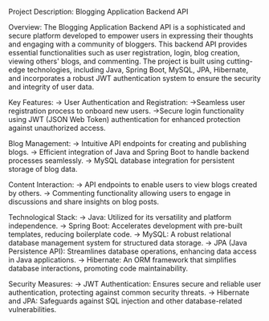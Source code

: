 Project Description: Blogging Application Backend API

Overview:
The Blogging Application Backend API is a sophisticated and secure platform developed to empower users in expressing their thoughts and engaging with a community of bloggers. 
This backend API provides essential functionalities such as user registration, login, blog creation, viewing others' blogs, and commenting. 
The project is built using cutting-edge technologies, including Java, Spring Boot, MySQL, JPA, Hibernate, and incorporates a robust JWT 
authentication system to ensure the security and integrity of user data.

Key Features:
-> User Authentication and Registration:
->Seamless user registration process to onboard new users.
->Secure login functionality using JWT (JSON Web Token) authentication for enhanced protection against unauthorized access.

Blog Management:
-> Intuitive API endpoints for creating and publishing blogs.
-> Efficient integration of Java and Spring Boot to handle backend processes seamlessly.
-> MySQL database integration for persistent storage of blog data.


Content Interaction:
-> API endpoints to enable users to view blogs created by others.
-> Commenting functionality allowing users to engage in discussions and share insights on blog posts.

Technological Stack:
-> Java: Utilized for its versatility and platform independence.
-> Spring Boot: Accelerates development with pre-built templates, reducing boilerplate code.
-> MySQL: A robust relational database management system for structured data storage.
-> JPA (Java Persistence API): Streamlines database operations, enhancing data access in Java applications.
-> Hibernate: An ORM framework that simplifies database interactions, promoting code maintainability.


Security Measures:
-> JWT Authentication: Ensures secure and reliable user authentication, protecting against common security threats.
-> Hibernate and JPA: Safeguards against SQL injection and other database-related vulnerabilities.

